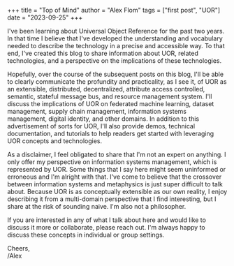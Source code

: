 +++
title = "Top of Mind"
author = "Alex Flom"
tags = ["first post", "UOR"]
date = "2023-09-25"
+++

I've been learning about Universal Object Reference for the past two years. In that time I believe that I've developed the understanding and vocabulary needed to describe the technology in a precise and accessible way. To that end, I've created this blog to share information about UOR, related technologies, and a perspective on the implications of these technologies.

Hopefully, over the course of the subsequent posts on this blog, I'll be able to clearly communicate the profundity and practicality, as I see it, of UOR as an extensible, distributed, decentralized, attribute access controlled, semantic, stateful message bus, and resource management system. I'll discuss the implications of UOR on federated machine learning, dataset management, supply chain management, information systems management, digital identity, and other domains. In addition to this advertisement of sorts for UOR, I'll also provide demos, technical documentation, and tutorials to help readers get started with leveraging UOR concepts and technologies.

As a disclaimer, I feel obligated to share that I'm not an expert on anything. I only offer my perspective on information systems management, which is represented by UOR. Some things that I say here might seem uninformed or erroneous and I'm alright with that. I've come to believe that the crossover between information systems and metaphysics is just super difficult to talk about. Because UOR is as conceptually extensible as our own reality, I enjoy describing it from a multi-domain perspective that I find interesting, but I share at the risk of sounding naive. I'm also not a philosopher.

If you are interested in any of what I talk about here and would like to discuss it more or collaborate, please reach out. I'm always happy to discuss these concepts in individual or group settings.

Cheers,  
/Alex








